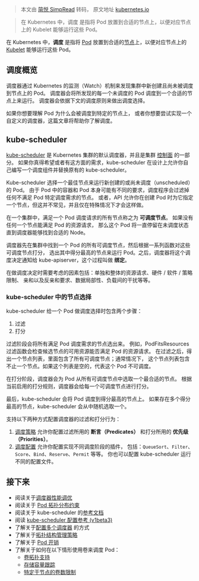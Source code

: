 > 本文由 [简悦 SimpRead](http://ksria.com/simpread/) 转码， 原文地址 [kubernetes.io](https://kubernetes.io/zh-cn/docs/concepts/scheduling-eviction/kube-scheduler/)

> 在 Kubernetes 中，调度 是指将 Pod 放置到合适的节点上，以便对应节点上的 Kubelet 能够运行这些 Pod。

在 Kubernetes 中，**调度** 是指将 [Pod](https://kubernetes.io/zh-cn/docs/concepts/workloads/pods/) 放置到合适的[节点](https://kubernetes.io/zh-cn/docs/concepts/architecture/nodes/)上，以便对应节点上的 [Kubelet](https://kubernetes.io/docs/reference/generated/kubelet) 能够运行这些 Pod。

调度概览[](#scheduling)
-------------------

调度器通过 Kubernetes 的监测（Watch）机制来发现集群中新创建且尚未被调度到节点上的 Pod。 调度器会将所发现的每一个未调度的 Pod 调度到一个合适的节点上来运行。 调度器会依据下文的调度原则来做出调度选择。

如果你想要理解 Pod 为什么会被调度到特定的节点上， 或者你想要尝试实现一个自定义的调度器，这篇文章将帮助你了解调度。

kube-scheduler[](#kube-scheduler)
---------------------------------

[kube-scheduler](https://kubernetes.io/zh-cn/docs/reference/command-line-tools-reference/kube-scheduler/) 是 Kubernetes 集群的默认调度器，并且是集群 [控制面](https://kubernetes.io/zh-cn/docs/reference/glossary/?all=true#term-control-plane) 的一部分。 如果你真得希望或者有这方面的需求，kube-scheduler 在设计上允许你自己编写一个调度组件并替换原有的 kube-scheduler。

Kube-scheduler 选择一个最佳节点来运行新创建的或尚未调度（unscheduled）的 Pod。 由于 Pod 中的容器和 Pod 本身可能有不同的要求，调度程序会过滤掉任何不满足 Pod 特定调度需求的节点。 或者，API 允许你在创建 Pod 时为它指定一个节点，但这并不常见，并且仅在特殊情况下才会这样做。

在一个集群中，满足一个 Pod 调度请求的所有节点称之为 **可调度节点**。 如果没有任何一个节点能满足 Pod 的资源请求， 那么这个 Pod 将一直停留在未调度状态直到调度器能够找到合适的 Node。

调度器先在集群中找到一个 Pod 的所有可调度节点，然后根据一系列函数对这些可调度节点打分， 选出其中得分最高的节点来运行 Pod。之后，调度器将这个调度决定通知给 kube-apiserver，这个过程叫做 **绑定**。

在做调度决定时需要考虑的因素包括：单独和整体的资源请求、硬件 / 软件 / 策略限制、 亲和以及反亲和要求、数据局部性、负载间的干扰等等。

### kube-scheduler 中的节点选择[](#kube-scheduler-implementation)

kube-scheduler 给一个 Pod 做调度选择时包含两个步骤：

1.  过滤
2.  打分

过滤阶段会将所有满足 Pod 调度需求的节点选出来。 例如，PodFitsResources 过滤函数会检查候选节点的可用资源能否满足 Pod 的资源请求。 在过滤之后，得出一个节点列表，里面包含了所有可调度节点；通常情况下， 这个节点列表包含不止一个节点。如果这个列表是空的，代表这个 Pod 不可调度。

在打分阶段，调度器会为 Pod 从所有可调度节点中选取一个最合适的节点。 根据当前启用的打分规则，调度器会给每一个可调度节点进行打分。

最后，kube-scheduler 会将 Pod 调度到得分最高的节点上。 如果存在多个得分最高的节点，kube-scheduler 会从中随机选取一个。

支持以下两种方式配置调度器的过滤和打分行为：

1.  [调度策略](https://kubernetes.io/zh-cn/docs/reference/scheduling/policies) 允许你配置过滤所用的 **断言（Predicates）** 和打分所用的 **优先级（Priorities）**。
2.  [调度配置](https://kubernetes.io/zh-cn/docs/reference/scheduling/config/#profiles) 允许你配置实现不同调度阶段的插件， 包括：`QueueSort`、`Filter`、`Score`、`Bind`、`Reserve`、`Permit` 等等。 你也可以配置 kube-scheduler 运行不同的配置文件。

接下来[](#接下来)
-----------

*   阅读关于[调度器性能调优](https://kubernetes.io/zh-cn/docs/concepts/scheduling-eviction/scheduler-perf-tuning/)
*   阅读关于 [Pod 拓扑分布约束](https://kubernetes.io/zh-cn/docs/concepts/scheduling-eviction/topology-spread-constraints/)
*   阅读关于 kube-scheduler 的[参考文档](https://kubernetes.io/zh-cn/docs/reference/command-line-tools-reference/kube-scheduler/)
*   阅读 [kube-scheduler 配置参考 (v1beta3)](https://kubernetes.io/zh-cn/docs/reference/config-api/kube-scheduler-config.v1beta3/)
*   了解关于[配置多个调度器](https://kubernetes.io/zh-cn/docs/tasks/extend-kubernetes/configure-multiple-schedulers/) 的方式
*   了解关于[拓扑结构管理策略](https://kubernetes.io/zh-cn/docs/tasks/administer-cluster/topology-manager/)
*   了解关于 [Pod 开销](https://kubernetes.io/zh-cn/docs/concepts/scheduling-eviction/pod-overhead/)
*   了解关于如何在以下情形使用卷来调度 Pod：
    *   [卷拓扑支持](https://kubernetes.io/zh-cn/docs/concepts/storage/storage-classes/#volume-binding-mode)
    *   [存储容量跟踪](https://kubernetes.io/zh-cn/docs/concepts/storage/storage-capacity/)
    *   [特定于节点的卷数限制](https://kubernetes.io/zh-cn/docs/concepts/storage/storage-limits/)